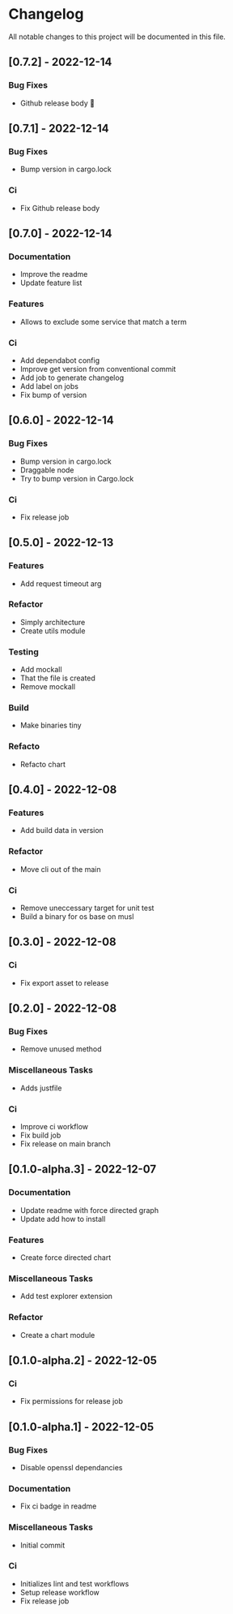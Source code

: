 # Changelog

All notable changes to this project will be documented in this file.

## [0.7.2] - 2022-12-14

### Bug Fixes

- Github release body 🤬

## [0.7.1] - 2022-12-14

### Bug Fixes

- Bump version in cargo.lock

### Ci

- Fix Github release body

## [0.7.0] - 2022-12-14

### Documentation

- Improve the readme
- Update feature list

### Features

- Allows to exclude some service that match a term

### Ci

- Add dependabot config
- Improve get version from conventional commit
- Add job to generate changelog
- Add label on jobs
- Fix bump of version

## [0.6.0] - 2022-12-14

### Bug Fixes

- Bump version in cargo.lock
- Draggable node
- Try to bump version in Cargo.lock

### Ci

- Fix release job

## [0.5.0] - 2022-12-13

### Features

- Add request timeout arg

### Refactor

- Simply architecture
- Create utils module

### Testing

- Add mockall
- That the file is created
- Remove mockall

### Build

- Make binaries tiny

### Refacto

- Refacto chart

## [0.4.0] - 2022-12-08

### Features

- Add build data in version

### Refactor

- Move cli out of the main

### Ci

- Remove uneccessary target for unit test
- Build a binary for os base on musl

## [0.3.0] - 2022-12-08

### Ci

- Fix export asset to release

## [0.2.0] - 2022-12-08

### Bug Fixes

- Remove unused method

### Miscellaneous Tasks

- Adds justfile

### Ci

- Improve ci workflow
- Fix build job
- Fix release on main branch

## [0.1.0-alpha.3] - 2022-12-07

### Documentation

- Update readme with force directed graph
- Update add how to install

### Features

- Create force directed chart

### Miscellaneous Tasks

- Add test explorer extension

### Refactor

- Create a chart module

## [0.1.0-alpha.2] - 2022-12-05

### Ci

- Fix permissions for release job

## [0.1.0-alpha.1] - 2022-12-05

### Bug Fixes

- Disable openssl dependancies

### Documentation

- Fix ci badge in readme

### Miscellaneous Tasks

- Initial commit

### Ci

- Initializes lint and test workflows
- Setup release workflow
- Fix release job

<!-- generated by git-cliff -->
